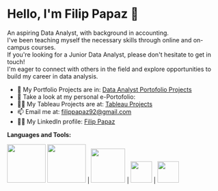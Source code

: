 # Hello, I'm Filip Papaz 👋

An aspiring Data Analyst, with background in accounting. </br> I've been teaching myself the necessary skills through online and on-campus courses. </br> If you're looking for a Junior Data Analyst, please don't hesitate to get in touch! </br> I'm eager to connect with others in the field and explore opportunities to build my career in data analysis.
- 🌱 My Portfolio Projects are in: [Data Analyst Portofolio Projects](https://github.com/PapazF/DataAnalyst_PortfolioProjects)
- 📝 Take a look at my personal e-Portofolio:
- 👨‍💻 My Tableau Projects are at: [Tableau Projects](https://public.tableau.com/app/profile/filip.papaz)
- 📫 Email me at: filippapaz92@gmail.com
- 🙌🏻 My LinkedIn profile: [Filip Papaz](https://www.linkedin.com/in/filip-papaz-664a3a216/)

**Languages and Tools:**  

<img src="https://user-images.githubusercontent.com/119366006/218660157-c898a681-db13-401b-b920-b2888193b4dc.png" width="90"/>     <img src="https://user-images.githubusercontent.com/119366006/218687838-602adef4-c345-4222-a7c0-77008c746175.png" width="90"/>  |  <img src="https://user-images.githubusercontent.com/119366006/218689717-c7804505-1aa8-4ef8-a3b8-a14fbe4e1539.png" width="80"/>  |  <img src="https://user-images.githubusercontent.com/119366006/218691656-eb85f597-bdc5-4361-a23d-40183ca52e21.jpeg" width="50"/>  | <img src="https://user-images.githubusercontent.com/119366006/218704237-0b5a7e11-d63a-45d1-b8e9-ea87c7f896f1.png" width="50"/>




















<!--
<img src="https://user-images.githubusercontent.com/119366006/218704237-0b5a7e11-d63a-45d1-b8e9-ea87c7f896f1.png" width="90"/>
**PapazF/PapazF** is a ✨ _special_ ✨ repository because its `README.md` (this file) appears on your GitHub profile.

![cat](https://user-images.githubusercontent.com/119366006/218704237-0b5a7e11-d63a-45d1-b8e9-ea87c7f896f1.png)


Here are some ideas to get you started:

- 🔭 I’m currently working on ...
- 🌱 I’m currently learning ...
- 👯 I’m looking to collaborate on ...
- 🤔 I’m looking for help with ...
- 💬 Ask me about ...
- 📫 How to reach me: ...
- 😄 Pronouns: ...
- ⚡ Fun fact: ...

If you're looking for a [Type of Data Analyst You Want to Be, such as Junior Data Analyst or Data Scientist], please don't hesitate to get in touch! I'm eager to connect with others in the field and explore opportunities to build my career in data analysis.

I'm proficient in  <img src="https://user-images.githubusercontent.com/119366006/218660157-c898a681-db13-401b-b920-b2888193b4dc.png" width="90"/>  |  <img src="https://user-images.githubusercontent.com/119366006/218687838-602adef4-c345-4222-a7c0-77008c746175.png" width="90"/>  |  <img src="https://user-images.githubusercontent.com/119366006/218689717-c7804505-1aa8-4ef8-a3b8-a14fbe4e1539.png" width="90"/>  |  <img src="https://user-images.githubusercontent.com/119366006/218691656-eb85f597-bdc5-4361-a23d-40183ca52e21.jpeg" width="90"/>
-->
